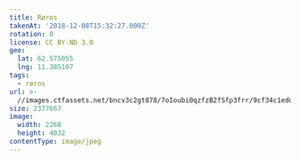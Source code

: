 ```yaml
---
title: Røros
takenAt: '2018-12-08T15:32:27.000Z'
rotation: 0
license: CC BY-ND 3.0
geo:
  lat: 62.575055
  lng: 11.385107
tags:
  - røros
url: >-
  //images.ctfassets.net/bncv3c2gt878/7oIoubi0qzfzB2fSfp3frr/9cf34c1eddefd7d00db321b2a6790768/rros_31419193557_o
size: 2377667
image:
  width: 2268
  height: 4032
contentType: image/jpeg
---
```


